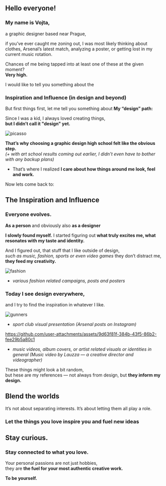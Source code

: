 ## Hello everyone!
### My name is Vojta,
a graphic designer based near Prague,

if you’ve ever caught me zoning out, I was most likely thinking about clothes, Arsenal’s latest match, analyzing a poster, or getting lost in my current music rotation.

Chances of me being tapped into at least one of these at the given moment?   
**Very high.**

I would like to tell you something about the 
### Inspiration and Influence (in design and beyond)  

But first things first, let me tell you something about **My “design” path:**

Since I was a kid, I always loved creating things,  
**but I didn’t call it "design" yet.**  

![picasso](https://github.com/user-attachments/assets/fd151fb0-5e97-4b55-8840-beb7bcfd7b8f)


**That’s why choosing a graphic design high school felt like the obvious step.**  
*(+ with art school results coming out earlier, I didn’t even have to bother with any backup plans)*

- That’s where I realized **I care about how things around me look, feel and work.**

Now lets come back to:
## The Inspiration and Influence

### Everyone evolves.
**As a person** and obviously also **as a designer**

**I slowly found myself.**
I started figuring out **what truly excites me, what resonates with my taste and identity.**

And I figured out, that stuff that I like outside of design,   
*such as music, fashion, sports or even video games*
they don’t distract me,  
**they feed my creativity.**

![fashion](https://github.com/user-attachments/assets/b1081f3e-3967-4f53-8555-659ee06d1f50)
- *various fashion related campaigns, posts and posters*

### Today I see design everywhere,
and I try to find the inspiration in whatever I like.  

![gunners](https://github.com/user-attachments/assets/a2956cae-73e2-415c-87e9-ef77cbaf38e4)
- *sport club visual presentation (Arsenal posts on Instagram)*



https://github.com/user-attachments/assets/9d63f81f-384b-43f5-86b2-fee29b5a80c1
- *music videos, album covers, or artist related visuals or identities in general (Music video by Lauzza — a creative director and videographer)*

These things might look a bit random,   
but hese are my references — not always from design, but **they inform my design.**

## Blend the worlds
It’s not about separating interests. It’s about letting them all play a role.
### Let the things you love inspire you and fuel new ideas

## Stay curious. 
### Stay connected to what you love.  
Your personal passions are not just hobbies,  
they are **the fuel for your most authentic creative work.**  

**To be yourself.**
